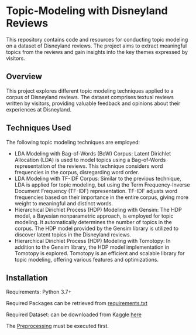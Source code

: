 # Topic-Modeling with Disneyland Reviews
This repository contains code and resources for conducting topic modeling on a dataset of Disneyland reviews. The project aims to extract meaningful topics from the reviews and gain insights into the key themes expressed by visitors.

## Overview

This project explores different topic modeling techniques applied to a corpus of Disneyland reviews. The dataset comprises textual reviews written by visitors, providing valuable feedback and opinions about their experiences at Disneyland.

## Techniques Used

The following topic modeling techniques are employed:

- LDA Modeling with Bag-of-Words (BoW) Corpus: Latent Dirichlet Allocation (LDA) is used to model topics using a Bag-of-Words representation of the reviews. This technique considers word frequencies in the corpus, disregarding word order.
- LDA Modeling with TF-IDF Corpus: Similar to the previous technique, LDA is applied for topic modeling, but using the Term Frequency-Inverse Document Frequency (TF-IDF) representation. TF-IDF adjusts word frequencies based on their importance in the entire corpus, giving more weight to meaningful and distinct words.
- Hierarchical Dirichlet Process (HDP) Modeling with Gensim: The HDP model, a Bayesian nonparametric approach, is employed for topic modeling. It automatically determines the number of topics in the corpus. The HDP model provided by the Gensim library is utilized to discover latent topics in the Disneyland reviews.
- Hierarchical Dirichlet Process (HDP) Modeling with Tomotopy: In addition to the Gensim library, the HDP model implementation in Tomotopy is explored. Tomotopy is an efficient and scalable library for topic modeling, offering various features and optimizations.
   
## Installation

Requirements: Python 3.7+

Required Packages can be retrieved from [requirements.txt](https://github.com/ls-schwnstr/Topic-Modeling/blob/main/requirements)

Required Dataset: can be downloaded from Kaggle [here](https://www.kaggle.com/datasets/arushchillar/disneyland-reviews)

The [Preprocessing](https://github.com/ls-schwnstr/Topic-Modeling/blob/main/requirements) must be executed first.
